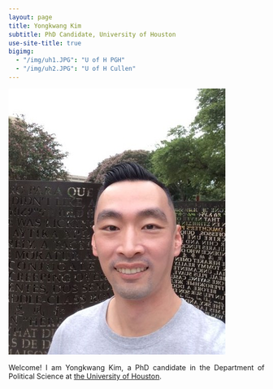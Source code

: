 ```yaml
---
layout: page
title: Yongkwang Kim
subtitle: PhD Candidate, University of Houston
use-site-title: true
bigimg:
  - "/img/uh1.JPG": "U of H PGH"
  - "/img/uh2.JPG": "U of H Cullen"
---
```


<img src="/img/kp2.JPG" class="wrap align-right" alt="K Profile">
<p align="justify">Welcome! I am Yongkwang Kim, a PhD candidate in the Department of Political Science at <a href="https://www.uh.edu/class/political-science/" target="_blank">the University of Houston</a>. 

